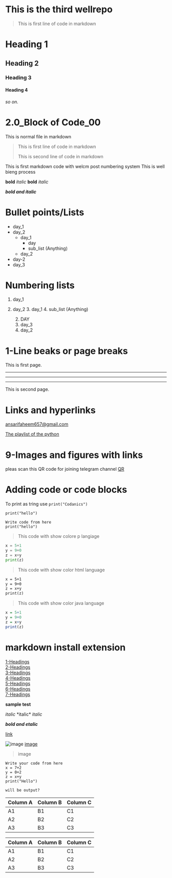 # This is the third wellrepo
>This is first line of code in markdown

# Heading 1
## Heading 2
### Heading 3
#### Heading 4
###### so on.

# 2.0_Block of Code_00

This is normal file in markdown
>This is first line of code in markdown
>
>This is second line of code in markdown

This is first markdown code with 
welcm post numbering system
This is well bieng process

__bold__
_italic_
**bold**
*italic*

***bold and italic***

# Bullet points/Lists
- day_1
- day_2
    - day_1
        - day
        - sub_list (Anything)
    - day_2
- day-2
- day_3
# Numbering lists
1. day_1
2. day_2
    3. day_1
    4. sub_list (Anything)

    2. DAY
    3. day_3
    5. day_2

# 1-Line beaks or page breaks
This is first page.

---
___
***

This is second page.

# Links and hyperlinks
<ansarifaheem657@gmail.com>

[The playlist of the python](Youtube.com)

# 9-Images and figures with links
pleas scan this QR code for joining telegram channel
[QR](qr.png)

# Adding code or code blocks
To print as tring use `print("Codanics")`

`print("hello")`

```
Write code from here
print("hello")
```
>This code with show colore p langiage 
```python
x = 5+1
y = 9+0
z = x+y
print(z)
```
>This code with show color html language
```html
x = 5+1
y = 9+0
z = x+y
print(z)
```
>This code with show color java language
```r
x = 5+1
y = 9+0
z = x+y
print(z)
```
# markdown install extension
[1-Headings](#heading-1)\
[2-Headings](#heading-2)\
[3-Headings](#heading-3)\
[4-Headings](#heading-4)\
[5-Headings](#links-and-hyperlinks)\
[6-Headings](#markdown-install-extension)\
[7-Headings](#numbering-lists)

**sample test**

_italic_
\*italic\*
_italic_

_**bold and etalic**_


[link](https://www.bing.com/search?q=Install%20Pip%20Windows%20Conda)

![image](qr.png)
[image](qr.png)

> image

```
Write your code from here
x = 7+2
y = 0+2
z = x+y
print("Hello")

will be output?
```


Column A | Column B | Column C
---------|----------|---------
 A1 | B1 | C1
 A2 | B2 | C2
 A3 | B3 | C3


Column A | Column B | Column C
---------|----------|---------
 A1 | B1 | C1
 A2 | B2 | C2
 A3 | B3 | C3



